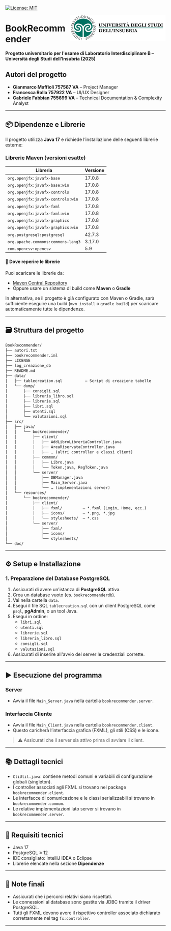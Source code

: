 [![License: MIT](https://img.shields.io/badge/License-MIT-yellow.svg)](LICENSE)


<img src="src/resources/bookrecommender/client/icons/SigilloAteneoTestoColori.svg" style="float: right; width: 300px;" alt="Icona Insubria">

# BookRecommender

**Progetto universitario per l'esame di Laboratorio Interdisciplinare B – Università degli Studi dell’Insubria (2025)**

## Autori del progetto

- **Gianmarco Maffioli 757587 VA** – Project Manager
- **Francesca Rolla 757922 VA** – UI/UX Designer
- **Gabriele Fabbian 755699 VA** – Technical Documentation & Complexity Analyst

---

## 📦 Dipendenze e Librerie

Il progetto utilizza **Java 17** e richiede l’installazione delle seguenti librerie esterne:

### Librerie Maven (versioni esatte)

| Libreria | Versione |
|----------|----------|
| `org.openjfx:javafx-base` | 17.0.8 |
| `org.openjfx:javafx-base:win` | 17.0.8 |
| `org.openjfx:javafx-controls` | 17.0.8 |
| `org.openjfx:javafx-controls:win` | 17.0.8 |
| `org.openjfx:javafx-fxml` | 17.0.8 |
| `org.openjfx:javafx-fxml:win` | 17.0.8 |
| `org.openjfx:javafx-graphics` | 17.0.8 |
| `org.openjfx:javafx-graphics:win` | 17.0.8 |
| `org.postgresql:postgresql` | 42.7.3 |
| `org.apache.commons:commons-lang3` | 3.17.0 |
| `com.opencsv:opencsv` | 5.9 |
#### 🔗 Dove reperire le librerie

Puoi scaricare le librerie da:

- [Maven Central Repository](https://search.maven.org/)
- Oppure usare un sistema di build come **Maven** o **Gradle**

In alternativa, se il progetto è già configurato con Maven o Gradle, sarà sufficiente eseguire una build (`mvn install` o `gradle build`) per scaricare automaticamente tutte le dipendenze.

---

## 🗃️ Struttura del progetto

```
BookRecommender/
├── autori.txt
├── bookrecommender.iml
├── LICENSE
├── log_creazione_db
├── README.md
├── data/
│   ├── tablecreation.sql          — Script di creazione tabelle
│   └── dump/
│       ├── consigli.sql
│       ├── libreria_libro.sql
│       ├── librerie.sql
│       ├── libri.sql
│       ├── utenti.sql
│       └── valutazioni.sql
├── src/
│   ├── java/
│   │   └── bookrecommender/
│   │       ├── client/
│   │       │   ├── AddLibroLibreriaController.java
│   │       │   ├── AreaRiservataController.java
│   │       │   ├── … (altri controller e classi client)
│   │       ├── common/
│   │       │   ├── Libro.java
│   │       │   └── Token.java, RegToken.java
│   │       └── server/
│   │           ├── DBManager.java
│   │           ├── Main_Server.java
│   │           └── … (implementazioni server)
│   └── resources/
│       └── bookrecommender/
│           ├── client/
│           │   ├── fxml/         — *.fxml (Login, Home, ecc.)
│           │   ├── icons/        — *.png, *.jpg
│           │   └── stylesheets/  — *.css
│           └── server/
│               ├── fxml/
│               ├── icons/
│               └── stylesheets/
└── doc/

```

---

## ⚙️ Setup e Installazione

### 1. Preparazione del Database PostgreSQL

1. Assicurati di avere un'istanza di **PostgreSQL** attiva.
2. Crea un database vuoto (es. `bookrecommenderdb`).
3. Vai nella cartella `data`.
4. Esegui il file SQL `tablecreation.sql` con un client PostgreSQL come `psql`, **pgAdmin**, o un tool Java.
5. Esegui in ordine: 
   - `libri.sql`
   - `utenti.sql`
   - `librerie.sql`
   - `libreria_libro.sql`
   - `consigli.sql`
   - `valutazioni.sql`
6. Assicurati di inserire all'avvio del server le credenziali corrette.

---

## ▶️ Esecuzione del programma

### Server

- Avvia il file `Main_Server.java` nella cartella `bookrecommender.server`.

### Interfaccia Cliente

- Avvia il file `Main_Client.java` nella cartella `bookrecommender.client`.
- Questo caricherà l’interfaccia grafica (FXML), gli stili (CSS) e le icone.

> ⚠️ Assicurati che il server sia attivo prima di avviare il client.

---

## 📚 Dettagli tecnici

- `CliUtil.java`: contiene metodi comuni e variabili di configurazione globali (singleton).
- I controller associati agli FXML si trovano nel package `bookrecommender.client`.
- Le interfacce di comunicazione e le classi serializzabili si trovano in `bookrecommender.common`.
- Le relative implementazioni lato server si trovano in `bookrecommender.server`.

---

## 🧪 Requisiti tecnici

- Java 17
- PostgreSQL ≥ 12
- IDE consigliato: IntelliJ IDEA o Eclipse
- Librerie elencate nella sezione **Dipendenze**

---

## 📌 Note finali

- Assicurati che i percorsi relativi siano rispettati.
- Le connessioni al database sono gestite via JDBC tramite il driver PostgreSQL.
- Tutti gli FXML devono avere il rispettivo controller associato dichiarato correttamente nel tag `fx:controller`.

---
